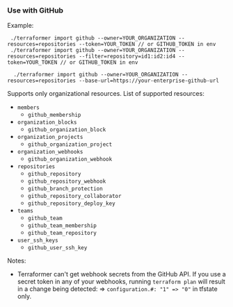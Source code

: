 ### Use with GitHub

Example:

```
 ./terraformer import github --owner=YOUR_ORGANIZATION --resources=repositories --token=YOUR_TOKEN // or GITHUB_TOKEN in env
 ./terraformer import github --owner=YOUR_ORGANIZATION --resources=repositories --filter=repository=id1:id2:id4 --token=YOUR_TOKEN // or GITHUB_TOKEN in env

  ./terraformer import github --owner=YOUR_ORGANIZATION --resources=repositories --base-url=https://your-enterprise-github-url
```

Supports only organizational resources. List of supported resources:

- `members`
  - `github_membership`
- `organization_blocks`
  - `github_organization_block`
- `organization_projects`
  - `github_organization_project`
- `organization_webhooks`
  - `github_organization_webhook`
- `repositories`
  - `github_repository`
  - `github_repository_webhook`
  - `github_branch_protection`
  - `github_repository_collaborator`
  - `github_repository_deploy_key`
- `teams`
  - `github_team`
  - `github_team_membership`
  - `github_team_repository`
- `user_ssh_keys`
  - `github_user_ssh_key`

Notes:

- Terraformer can't get webhook secrets from the GitHub API. If you use a secret token in any of your webhooks, running `terraform plan` will result in a change being detected:
  => `configuration.#: "1" => "0"` in tfstate only.
